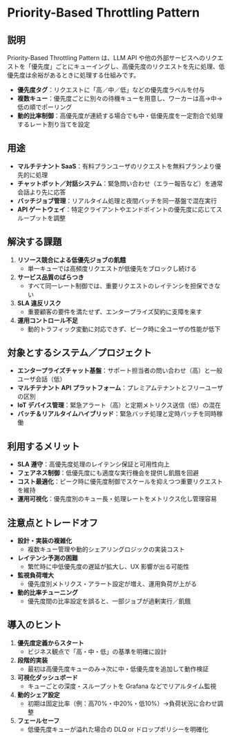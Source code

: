 # Priority-Based Throttling Pattern

## 説明  
Priority-Based Throttling Pattern は、LLM API や他の外部サービスへのリクエストを「優先度」ごとにキューイングし、高優先度のリクエストを先に処理、低優先度は余裕があるときに処理する仕組みです。  
- **優先度タグ**：リクエストに「高／中／低」などの優先度ラベルを付与  
- **複数キュー**：優先度ごとに別々の待機キューを用意し、ワーカーは高→中→低の順でポーリング  
- **動的比率制御**：高優先度が連続する場合でも中・低優先度を一定割合で処理するレート割り当てを設定  

## 用途  
- **マルチテナント SaaS**：有料プランユーザのリクエストを無料プランより優先的に処理  
- **チャットボット／対話システム**：緊急問い合わせ（エラー報告など）を通常会話より先に応答  
- **バッチジョブ管理**：リアルタイム処理と夜間バッチを同一基盤で混在実行  
- **API ゲートウェイ**：特定クライアントやエンドポイントの優先度に応じてスループットを調整  

## 解決する課題  
1. **リソース競合による低優先ジョブの飢餓**  
   - 単一キューでは高頻度リクエストが低優先をブロックし続ける  
2. **サービス品質のばらつき**  
   - すべて同一レート制御では、重要リクエストのレイテンシを担保できない  
3. **SLA 違反リスク**  
   - 重要顧客の要件を満たせず、エンタープライズ契約に支障を来す  
4. **運用コントロール不足**  
   - 動的トラフィック変動に対応できず、ピーク時に全ユーザの性能が低下  

## 対象とするシステム／プロジェクト  
- **エンタープライズチャット基盤**：サポート担当者の問い合わせ（高）と一般ユーザ会話（低）  
- **マルチテナント API プラットフォーム**：プレミアムテナントとフリーユーザの区別  
- **IoT デバイス管理**：緊急アラート（高）と定期メトリクス送信（低）の混在  
- **バッチ＆リアルタイムハイブリッド**：緊急バッチ処理と定時バッチを同時稼働  

## 利用するメリット  
- **SLA 遵守**：高優先度処理のレイテンシ保証と可用性向上  
- **フェアネス制御**：低優先度にも適度な実行機会を提供し飢餓を回避  
- **コスト最適化**：ピーク時に優先度制御でスケールを抑えつつ重要リクエストを維持  
- **運用可視化**：優先度別のキュー長・処理レートをメトリクス化し管理容易  

## 注意点とトレードオフ  
- **設計・実装の複雑化**  
  - 複数キュー管理や動的シェアリングロジックの実装コスト  
- **レイテンシ予測の困難**  
  - 繁忙時に中低優先度の遅延が拡大し、UX 影響が出る可能性  
- **監視負荷増大**  
  - 優先度別メトリクス・アラート設定が増え、運用負荷が上がる  
- **動的比率チューニング**  
  - 優先度間の比率設定を誤ると、一部ジョブが過剰実行／飢餓  

## 導入のヒント  
1. **優先度定義からスタート**  
   - ビジネス観点で「高・中・低」の基準を明確に設計  
2. **段階的実装**  
   - 最初は高優先度キューのみ→次に中・低優先度を追加して動作検証  
3. **可視化ダッシュボード**  
   - キューごとの深度・スループットを Grafana などでリアルタイム監視  
4. **動的シェア設定**  
   - 初期は固定比率（例：高70%・中20%・低10%）→負荷状況に合わせ調整  
5. **フェールセーフ**  
   - 低優先度キューが溢れた場合の DLQ or ドロップポリシーを明確化  
